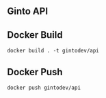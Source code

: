 ## Ginto API

## Docker Build
```
docker build . -t gintodev/api
```
## Docker Push
```
docker push gintodev/api
```